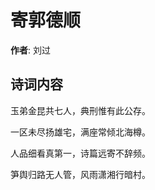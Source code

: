 # 寄郭德顺

**作者**: 刘过

## 诗词内容

玉弟金昆共七人，典刑惟有此公存。

一区未尽扬雄宅，满座常倾北海樽。

人品细看真第一，诗篇远寄不辞频。

笋舆归路无人管，风雨潇湘行暗村。

